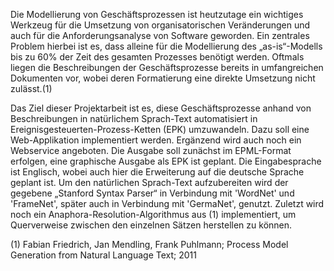 Die Modellierung von Geschäftsprozessen ist heutzutage ein wichtiges Werkzeug für die Umsetzung von organisatorischen Veränderungen und auch für die Anforderungsanalyse von Software geworden. Ein zentrales Problem hierbei ist es, dass alleine für die Modellierung des „as-is“-Modells bis zu 60% der Zeit des gesamten Prozesses benötigt werden. Oftmals liegen die Beschreibungen der Geschäftsprozesse bereits in umfangreichen Dokumenten vor, wobei deren Formatierung eine direkte Umsetzung nicht zulässt.(1)

Das Ziel dieser Projektarbeit ist es, diese Geschäftsprozesse anhand von Beschreibungen in natürlichem Sprach-Text automatisiert in Ereignisgesteuerten-Prozess-Ketten (EPK) umzuwandeln. Dazu soll eine Web-Applikation implementiert werden. Ergänzend wird auch noch ein Webservice angeboten. Die Ausgabe soll zunächst im EPML-Format erfolgen, eine graphische Ausgabe als EPK ist geplant. Die Eingabesprache ist Englisch, wobei auch hier die Erweiterung auf die deutsche Sprache geplant ist. Um den natürlichen Sprach-Text aufzubereiten wird der gegebene „Stanford Syntax Parser“ in Verbindung mit 'WordNet' und 'FrameNet', später auch in Verbindung mit 'GermaNet', genutzt. Zuletzt wird noch ein Anaphora-Resolution-Algorithmus aus (1) implementiert, um Querverweise zwischen den einzelnen Sätzen herstellen zu können.




(1) Fabian Friedrich, Jan Mendling, Frank Puhlmann; Process Model Generation from Natural Language Text; 2011